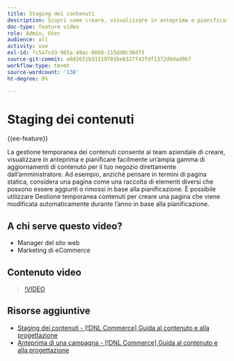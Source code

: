 ```yaml
---
title: Staging dei contenuti
description: Scopri come creare, visualizzare in anteprima e pianificare un’ampia gamma di aggiornamenti di contenuto per il tuo negozio direttamente dall’amministratore.
doc-type: feature video
role: Admin, User
audience: all
activity: use
exl-id: fc5a7cd3-905a-49ac-86b8-215dd8c36d73
source-git-commit: e8d2631b31319701beb327f42fdf1372d9dad9b7
workflow-type: tm+mt
source-wordcount: '138'
ht-degree: 0%

---
```


# Staging dei contenuti

{{ee-feature}}

La gestione temporanea dei contenuti consente al team aziendale di creare, visualizzare in anteprima e pianificare facilmente un’ampia gamma di aggiornamenti di contenuto per il tuo negozio direttamente dall’amministratore. Ad esempio, anziché pensare in termini di pagina statica, considera una pagina come una raccolta di elementi diversi che possono essere aggiunti o rimossi in base alla pianificazione. È possibile utilizzare Gestione temporanea contenuti per creare una pagina che viene modificata automaticamente durante l’anno in base alla pianificazione.

## A chi serve questo video?

- Manager del sito web
- Marketing di eCommerce

## Contenuto video

>[!VIDEO](https://video.tv.adobe.com/v/343784?quality=12&learn=on)

## Risorse aggiuntive

- [Staging dei contenuti - [!DNL Commerce] Guida al contenuto e alla progettazione](https://experienceleague.adobe.com/docs/commerce-admin/content-design/staging/content-staging.html)
- [Anteprima di una campagna - [!DNL Commerce] Guida al contenuto e alla progettazione](https://experienceleague.adobe.com/docs/commerce-admin/content-design/staging/content-staging-preview.html)
